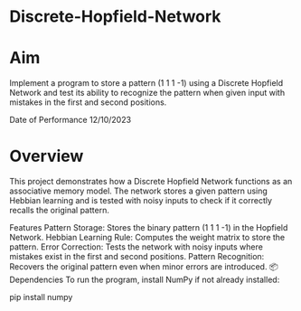 # Discrete-Hopfield-Network
# Aim
Implement a program to store a pattern (1 1 1 -1) using a Discrete Hopfield Network and test its ability to recognize the pattern when given input with mistakes in the first and second positions.

Date of Performance
12/10/2023

# Overview
This project demonstrates how a Discrete Hopfield Network functions as an associative memory model. The network stores a given pattern using Hebbian learning and is tested with noisy inputs to check if it correctly recalls the original pattern.

Features
Pattern Storage: Stores the binary pattern (1 1 1 -1) in the Hopfield Network.
Hebbian Learning Rule: Computes the weight matrix to store the pattern.
Error Correction: Tests the network with noisy inputs where mistakes exist in the first and second positions.
Pattern Recognition: Recovers the original pattern even when minor errors are introduced.
📦 Dependencies
To run the program, install NumPy if not already installed:

pip install numpy
